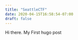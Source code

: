 ```yaml
---
title: "SeattleCTF"
date: 2020-04-15T16:58:54-07:00
draft: false
---
```

Hi there. My First hugo post

